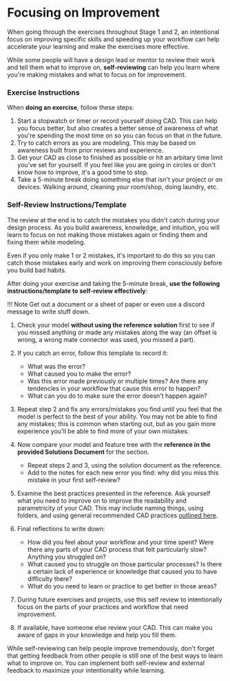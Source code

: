 # Focusing on Improvement

When going through the exercises throughout Stage 1 and 2, an intentional focus on improving specific skills and speeding up your workflow can help accelerate your learning and make the exercises more effective. 

While some people will have a design lead or mentor to review their work and tell them what to improve on, **self-reviewing** can help you learn where you're making mistakes and what to focus on for improvement. 


### Exercise Instructions

When **doing an exercise**, follow these steps:

1. Start a stopwatch or timer or record yourself doing CAD. This can help you focus better, but also creates a better sense of awareness of what you're spending the most time on so you can focus on that in the future.
2. Try to catch errors as you are modeling. This may be based on awareness built from prior reviews and experience.
3. Get your CAD as close to finished as possible or hit an arbitary time limit you've set for yourself. If you feel like you are going in circles or don't know how to improve, it's a good time to stop.
4. Take a 5-minute break doing something else that isn't your project or on devices. Walking around, cleaning your room/shop, doing laundry, etc.


### Self-Review Instructions/Template

The review at the end is to catch the mistakes you didn't catch during your design process. As you build awareness, knowledge, and intuition, you will learn to focus on not making those mistakes again or finding them and fixing them while modeling.

Even if you only make 1 or 2 mistakes, it's important to do this so you can catch those mistakes early and work on improving them consciously before you build bad habits.

After doing your exercise and taking the 5-minute break, **use the following instructions/template to self-review effectively**:

!!! Note
    Get out a document or a sheet of paper or even use a discord message to write stuff down.

1. Check your model **without using the reference solution** first to see if you missed anything or made any mistakes along the way (an offset is wrong, a wrong mate connector was used, you missed a part). 

2. If you catch an error, follow this template to record it:

    - What was the error?
    - What caused you to make the error? 
    - Was this error made previously or multiple times? Are there any tendencies in your workflow that cause this error to happen?
    - What can you do to make sure the error doesn't happen again?

3. Repeat step 2 and fix any errors/mistakes you find until you feel that the model is perfect to the best of your ability. You may not be able to find any mistakes; this is common when starting out, but as you gain more experience you'll be able to find more of your own mistakes.

4. Now compare your model and feature tree with the **reference in the provided Solutions Document** for the section. 
    - Repeat steps 2 and 3, using the solution document as the reference.
    - Add to the notes for each new error you find: why did you miss this mistake in your first self-review?

5.  Examine the best practices presented in the reference. Ask yourself what you need to improve on to improve the readability and parametricity of your CAD. This may include naming things, using folders, and using general recommended CAD practices [outlined here](../../../../best-practices/).

5. Final reflections to write down:
    - How did you feel about your workflow and your time spent? Were there any parts of your CAD process that felt particularly slow? Anything you struggled on?
    - What caused you to struggle on those particular processes? Is there a certain lack of experience or knowledge that caused you to have difficulty there?
    - What do you need to learn or practice to get better in those areas?

6. During future exercises and projects, use this self review to intentionally focus on the parts of your practices and workflow that need improvement.

7. If available, have someone else review your CAD. This can make you aware of gaps in your knowledge and help you fill them.

While self-reviewing can help people improve tremendously, don't forget that getting feedback from other people is still one of the best ways to learn what to improve on. You can implement both self-review and external feedback to maximize your intentionality while learning.

<br>